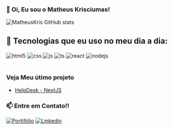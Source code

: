 ### 👋 Oi, Eu sou o Matheus Krisciumas!

![MatheusKris GitHub stats](https://github-readme-stats.vercel.app/api?username=matheuskris&show_icons=true&theme=dracula&count_private=true)

## 🌱 Tecnologias que eu uso no meu dia a dia:

<div style="display: inline_block">
  <img align="center" alt="html5" src="https://img.shields.io/badge/HTML5-E34F26?style=for-the-badge&logo=html5&logoColor=white" />
  <img align="center" alt="css" src="https://img.shields.io/badge/CSS3-1572B6?style=for-the-badge&logo=css3&logoColor=white" />
  <img align="center" alt="js" src="https://img.shields.io/badge/JavaScript-F7DF1E?style=for-the-badge&logo=javascript&logoColor=black" />
  <img align="center" alt="ts" src="https://img.shields.io/badge/TypeScript-007ACC?style=for-the-badge&logo=typescript&logoColor=white" />
  <img align="center" alt="react" src="https://img.shields.io/badge/React-20232A?style=for-the-badge&logo=react&logoColor=61DAFB" />
  <img align="center" alt="nodejs" src="https://img.shields.io/badge/Node.js-43853D?style=for-the-badge&logo=node.js&logoColor=white" />
</div><br/>

### Veja Meu útimo projeto
- [HelpDesk - NextJS](https://helpdesk-gilt.vercel.app/)<br/>

### 📫 Entre em Contato!!
[![Portifólio](https://img.shields.io/badge/website-000000?style=for-the-badge&logo=About.me&logoColor=white)](https://matheuskris.netlify.app/)
[![Linkedin](https://img.shields.io/badge/LinkedIn-0077B5?style=for-the-badge&logo=linkedin&logoColor=white)](https://www.linkedin.com/in/matheuskris/)

